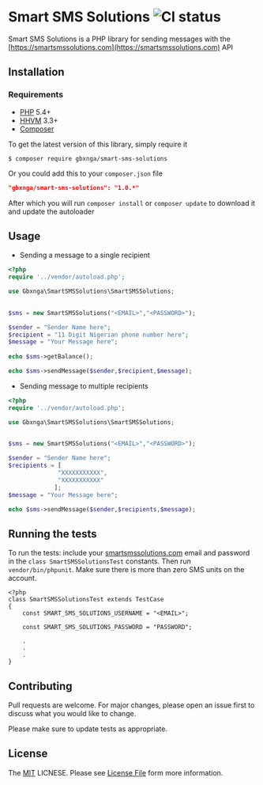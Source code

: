 # Smart SMS Solutions ![CI status](https://img.shields.io/badge/build-passing-brightgreen.svg)

Smart SMS Solutions is a PHP library for sending messages with the [https://smartsmssolutions.com](https://smartsmssolutions.com) API

## Installation

### Requirements
* [PHP](https://php.net) 5.4+
* [HHVM](https://hhvm.com) 3.3+
* [Composer](https://getcomposer.org)

To get the latest version of this library, simply require it

``` 
$ composer require gbxnga/smart-sms-solutions 
```

Or you could add this to your `composer.json` file

```json
"gbxnga/smart-sms-solutions": "1.0.*"
```
After which you will run `composer install` or `composer update` to download it and update the autoloader

## Usage

- Sending a message to a single recipient
```php
<?php
require '../vendor/autoload.php';

use Gbxnga\SmartSMSSolutions\SmartSMSSolutions;
 

$sms = new SmartSMSSolutions("<EMAIL>","<PASSWORD>");

$sender = "Sender Name here";
$recipient = "11 Digit Nigerian phone number here";
$message = "Your Message here"; 
 
echo $sms->getBalance();

echo $sms->sendMessage($sender,$recipient,$message);
```
- Sending message to multiple recipients
```php
<?php
require '../vendor/autoload.php';

use Gbxnga\SmartSMSSolutions\SmartSMSSolutions;
 

$sms = new SmartSMSSolutions("<EMAIL>","<PASSWORD>");

$sender = "Sender Name here";
$recipients = [
              "XXXXXXXXXXX",
              "XXXXXXXXXXX"
             ];
$message = "Your Message here";  

echo $sms->sendMessage($sender,$recipients,$message);
```


## Running the tests
To run the tests: include your [smartsmssolutions.com](http://smartsmssolutions.com) email and password in the `class SmartSMSSolutionsTest` constants.
Then run `vendor/bin/phpunit`. Make sure there is more than zero SMS units on the account.
```
<?php
class SmartSMSSolutionsTest extends TestCase
{
    const SMART_SMS_SOLUTIONS_USERNAME = "<EMAIL>";

    const SMART_SMS_SOLUTIONS_PASSWORD = "PASSWORD";

    .
    .
    .
}
```


## Contributing
Pull requests are welcome. For major changes, please open an issue first to discuss what you would like to change.

Please make sure to update tests as appropriate.

## License
The [MIT](https://choosealicense.com/licenses/mit/) LICNESE. Please see [License File](https://github.com/gbxnga) form more information.
